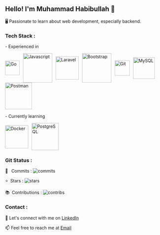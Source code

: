 ## Hello! I'm Muhammad Habibullah 👋

🖥️ Passionate to learn about web development, especially backend.

### Tech Stack :
\- Experienced in

<a target="_blank" href="https://golang.org/"><img style="vertical-align: middle;" alt="Go" src="https://camo.githubusercontent.com/e802d161d007132467560257153f60bd5a3dee99c6d7a33296bb22869e7f9bdf/68747470733a2f2f696d672e736869656c64732e696f2f62616467652f676f2d2532333030414444382e7376673f7374796c653d666c6174266c6f676f3d676f266c6f676f436f6c6f723d7768697465" width="47"></a>&ensp;
<a target="_blank" href="https://www.javascript.com/"><img style="vertical-align: middle;" alt="Javascript" src="https://camo.githubusercontent.com/cbb8e4880d4bfab6d65ca222c95492345ecc8020a9c179729f9c35ddd789a632/68747470733a2f2f696d672e736869656c64732e696f2f62616467652f6a6176617363726970742d2532333332333333302e7376673f7374796c653d666c6174266c6f676f3d6a617661736372697074266c6f676f436f6c6f723d253233463744463145" width="95"></a>&ensp;
<a href="https://laravel.com/"><img style="vertical-align: middle;" alt="Laravel" src="https://camo.githubusercontent.com/9727a8121de21af26499a6391acefbd3d29a6edd8bd7fc63b5f7986768e19efa/68747470733a2f2f696d672e736869656c64732e696f2f62616467652f6c61726176656c2d2532334646324432302e7376673f7374796c653d666c6174266c6f676f3d6c61726176656c266c6f676f436f6c6f723d7768697465" width="75"></a>&ensp;
<a href="https://getbootstrap.com/"><img style="vertical-align: middle;" alt="Bootstrap" src="https://camo.githubusercontent.com/49240034f373b70aff8e4d220d00fd07e648561226d7e57028699c57a3283810/68747470733a2f2f696d672e736869656c64732e696f2f62616467652f626f6f7473747261702d2532333138313731372e7376673f7374796c653d666c6174266c6f676f3d626f6f747374726170266c6f676f436f6c6f723d626c756529" width="95"></a>&ensp;
<a href="https://git-scm.com/"><img style="vertical-align: middle;" alt="Git" src="https://camo.githubusercontent.com/1762ed4ce0161f115784744f90b805459d17f0068c6ae0a2e2051cc644dbb212/68747470733a2f2f696d672e736869656c64732e696f2f62616467652f6769742d2532334630353033332e7376673f7374796c653d666c6174266c6f676f3d676974266c6f676f436f6c6f723d7768697465" width="49"></a>&ensp;
<a target="_blank" href="https://www.mysql.com/"><img style="vertical-align: middle;" alt="MySQL" src="https://camo.githubusercontent.com/5af45f415d5f251fecedd661346237166a296de04a8f8b148440a1a28e6786ba/68747470733a2f2f696d672e736869656c64732e696f2f62616467652f6d7973716c2d2532333737374242342e7376673f7374796c653d666c6174266c6f676f3d6d7973716c266c6f676f436f6c6f723d7768697465" width="70"></a>&ensp;
<a target="_blank" href="https://www.postman.com/"><img style="vertical-align: middle;" alt="Postman" src="https://camo.githubusercontent.com/b152bfaf72055cdec5b9bfe86e89b49bb10ef49ec096e3b8d370698d42f5b9e7/68747470733a2f2f696d672e736869656c64732e696f2f62616467652f506f73746d616e2d4646364333373f7374796c653d666c6174266c6f676f3d706f73746d616e266c6f676f436f6c6f723d7768697465" width="87"></a>&ensp;

\- Currently learning

<a target="_blank" href="https://www.docker.com/"><img style="vertical-align: middle;" alt="Docker" src="https://camo.githubusercontent.com/08bee4768ef72a48d6036c78c789362ff66aca54648750e62207bd14a8434b75/68747470733a2f2f696d672e736869656c64732e696f2f62616467652f646f636b65722d2532333064623765642e7376673f7374796c653d666c6174266c6f676f3d646f636b6572266c6f676f436f6c6f723d7768697465" width="75"></a>&ensp;
<a target="_blank" href="https://www.postgresql.org"><img style="vertical-align: middle;" alt="PostgreSQL" src="https://camo.githubusercontent.com/9d005311bf65df61c42e9e5cd6e700fd3519703c569128d590cc10f203879cf4/68747470733a2f2f696d672e736869656c64732e696f2f62616467652f706f7374677265732d2532333331363139322e7376673f7374796c653d666c6174266c6f676f3d706f737467726573716c266c6f676f436f6c6f723d7768697465" width="88"></a>&ensp;

### Git Status :
:arrows_counterclockwise: &ensp;Commits : <img alt="commits" src="https://github-readme-stats-individuals.vercel.app/api/individual?username=hebobibun&show=commits&count_private=true&theme=dark">

:star:&ensp;Stars : <img alt="stars" src="https://github-readme-stats-individuals.vercel.app/api/individual?username=hebobibun&show=stars&count_private=true&theme=dark">

:books:&ensp;Contributions : <img alt="contribs" src="https://github-readme-stats-individuals.vercel.app/api/individual?username=hebobibun&show=contribs&count_private=true&theme=dark">

### Contact :

💬 Let's connect with me on <a href="https://www.linkedin.com/in/mhammadhabibullah/" target="_blank">LinkedIn<a/>

📫 Feel free to reach me at <a target="_blank" href="mailto:hebobibun@gmail.com" target="_blank">Email<a/>
